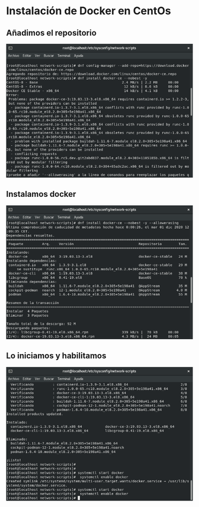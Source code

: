 # Instalación de Docker en CentOs  

## Añadimos el repositorio  

![Local](https://github.com/anasalasro/centOs-docker/blob/main/imagenes/docker1.png) 

## Instalamos docker  

![Local](https://github.com/anasalasro/centOs-docker/blob/main/imagenes/docker2.png)  

## Lo iniciamos y habilitamos  

![Local](https://github.com/anasalasro/centOs-docker/blob/main/imagenes/docker3.png)  

